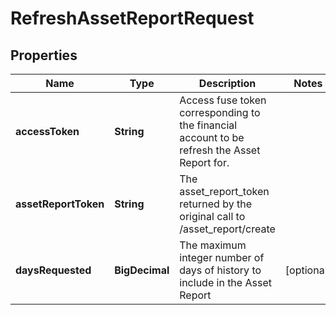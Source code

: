 

# RefreshAssetReportRequest


## Properties

| Name | Type | Description | Notes |
|------------ | ------------- | ------------- | -------------|
|**accessToken** | **String** | Access fuse token corresponding to the financial account to be refresh the Asset Report for. |  |
|**assetReportToken** | **String** | The asset_report_token returned by the original call to /asset_report/create |  |
|**daysRequested** | **BigDecimal** | The maximum integer number of days of history to include in the Asset Report |  [optional] |



